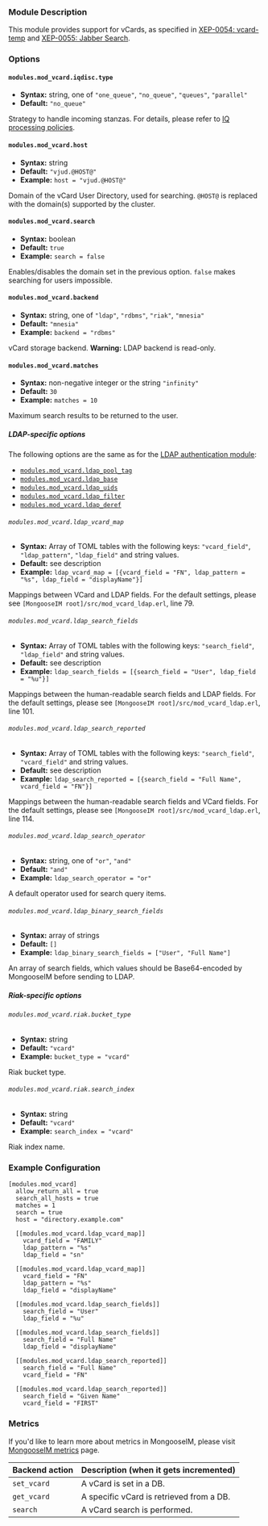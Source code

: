 ### Module Description
This module provides support for vCards, as specified in [XEP-0054: vcard-temp](http://xmpp.org/extensions/xep-0054.html) and [XEP-0055: Jabber Search](http://xmpp.org/extensions/xep-0055.html).

### Options

#### `modules.mod_vcard.iqdisc.type`
* **Syntax:** string, one of `"one_queue"`, `"no_queue"`, `"queues"`, `"parallel"`
* **Default:** `"no_queue"`

Strategy to handle incoming stanzas. For details, please refer to
[IQ processing policies](../../advanced-configuration/Modules/#iq-processing-policies).

#### `modules.mod_vcard.host`
* **Syntax:** string
* **Default:** `"vjud.@HOST@"`
* **Example:** `host = "vjud.@HOST@"`

Domain of the vCard User Directory, used for searching.
`@HOST@` is replaced with the domain(s) supported by the cluster.

#### `modules.mod_vcard.search`
* **Syntax:** boolean
* **Default:** `true`
* **Example:** `search = false`

Enables/disables the domain set in the previous option. `false` makes searching for users impossible.

#### `modules.mod_vcard.backend`
* **Syntax:** string, one of `"ldap"`, `"rdbms"`, `"riak"`, `"mnesia"`
* **Default:** `"mnesia"`
* **Example:** `backend = "rdbms"`

vCard storage backend. **Warning:** LDAP backend is read-only.

#### `modules.mod_vcard.matches`
* **Syntax:** non-negative integer or the string `"infinity"`
* **Default:** `30`
* **Example:** `matches = 10`

Maximum search results to be returned to the user.

##### LDAP-specific options

The following options are the same as for the [LDAP authentication module](../../authentication-methods/ldap#configuration-options):

* [`modules.mod_vcard.ldap_pool_tag`](../../authentication-methods/ldap#authldappool_tag)
* [`modules.mod_vcard.ldap_base`](../../authentication-methods/ldap#authldapbase)
* [`modules.mod_vcard.ldap_uids`](../../authentication-methods/ldap#authldapuids)
* [`modules.mod_vcard.ldap_filter`](../../authentication-methods/ldap#authldapfilter)
* [`modules.mod_vcard.ldap_deref`](../../authentication-methods/ldap#authldapderef)

###### `modules.mod_vcard.ldap_vcard_map`
* **Syntax:** Array of TOML tables with the following keys: `"vcard_field"`, `"ldap_pattern"`, `"ldap_field"` and string values.
* **Default:** see description
* **Example:** `ldap_vcard_map = [{vcard_field = "FN", ldap_pattern = "%s", ldap_field = "displayName"}]`

Mappings between VCard and LDAP fields. For the default settings, please see `[MongooseIM root]/src/mod_vcard_ldap.erl`, line 79.

###### `modules.mod_vcard.ldap_search_fields`
* **Syntax:** Array of TOML tables with the following keys: `"search_field"`, `"ldap_field"` and string values.
* **Default:** see description
* **Example:** `ldap_search_fields = [{search_field = "User", ldap_field = "%u"}]`

Mappings between the human-readable search fields and LDAP fields.
For the default settings, please see `[MongooseIM root]/src/mod_vcard_ldap.erl`, line 101.

###### `modules.mod_vcard.ldap_search_reported`
* **Syntax:** Array of TOML tables with the following keys: `"search_field"`, `"vcard_field"` and string values.
* **Default:** see description
* **Example:** `ldap_search_reported = [{search_field = "Full Name", vcard_field = "FN"}]`

Mappings between the human-readable search fields and VCard fields.
For the default settings, please see `[MongooseIM root]/src/mod_vcard_ldap.erl`, line 114.

###### `modules.mod_vcard.ldap_search_operator`
* **Syntax:** string, one of `"or"`, `"and"`
* **Default:** `"and"`
* **Example:** `ldap_search_operator = "or"`

A default operator used for search query items.

###### `modules.mod_vcard.ldap_binary_search_fields`
* **Syntax:** array of strings
* **Default:** `[]`
* **Example:** `ldap_binary_search_fields = ["User", "Full Name"]`

An array of search fields, which values should be Base64-encoded by MongooseIM before sending to LDAP.

##### Riak-specific options

###### `modules.mod_vcard.riak.bucket_type`
* **Syntax:** string
* **Default:** `"vcard"`
* **Example:** `bucket_type = "vcard"`

Riak bucket type.

###### `modules.mod_vcard.riak.search_index`
* **Syntax:** string
* **Default:** `"vcard"`
* **Example:** `search_index = "vcard"`

Riak index name.

### Example Configuration
```
[modules.mod_vcard]
  allow_return_all = true
  search_all_hosts = true
  matches = 1
  search = true
  host = "directory.example.com"

  [[modules.mod_vcard.ldap_vcard_map]]
    vcard_field = "FAMILY"
    ldap_pattern = "%s"
    ldap_field = "sn"

  [[modules.mod_vcard.ldap_vcard_map]]
    vcard_field = "FN"
    ldap_pattern = "%s"
    ldap_field = "displayName"

  [[modules.mod_vcard.ldap_search_fields]]
    search_field = "User"
    ldap_field = "%u"

  [[modules.mod_vcard.ldap_search_fields]]
    search_field = "Full Name"
    ldap_field = "displayName"

  [[modules.mod_vcard.ldap_search_reported]]
    search_field = "Full Name"
    vcard_field = "FN"

  [[modules.mod_vcard.ldap_search_reported]]
    search_field = "Given Name"
    vcard_field = "FIRST"
```

### Metrics

If you'd like to learn more about metrics in MongooseIM, please visit [MongooseIM metrics](../operation-and-maintenance/Mongoose-metrics.md) page.

| Backend action | Description (when it gets incremented) |
| ---- | -------------------------------------- |
| `set_vcard` | A vCard is set in a DB. |
| `get_vcard` | A specific vCard is retrieved from a DB. |
| `search` | A vCard search is performed. |
